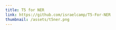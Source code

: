 ```yaml
---
title: T5 for NER
link: https://github.com/israelcamp/T5-For-NER
thumbnail: /assets/t5ner.png
---
```

